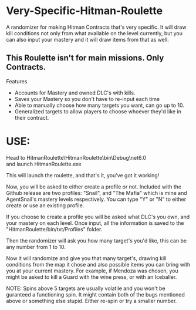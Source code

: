 # Very-Specific-Hitman-Roulette

A randomizer for making Hitman Contracts that's very specific. It will draw kill conditions not only from what available on the level currently, but you can also input your mastery and it will draw items from that as well.

## This Roulette isn't for main missions. Only Contracts.

Features
- Accounts for Mastery and owned DLC's with kills.
- Saves your Mastery so you don't have to re-input each time
- Able to manually choose how many targets you want, can go up to 10.
- Generalized targets to allow players to choose whoever they'd like in their contract.

# USE:

Head to HitmanRoulette\HitmanRoulette\bin\Debug\net6.0\
and launch HitmanRoulette.exe

This will launch the roulette, and that's it, you've got it working!

Now, you will be asked to either create a profile or not. Included with the Github release are two profiles: "Snail", and "The Mafia" which is mine and AgentSnail's mastery levels respectively. You can type "Y" or "N" to either create or use an existing profile.

If you choose to create a profile you will be asked what DLC's you own, and your mastery on each level. Once input, all the information is saved to the "HitmanRoulette/bin/txt/Profiles" folder.

Then the randomizer will ask you how many target's you'd like, this can be any number from 1 to 10.

Now it will randomize and give you that many target's, drawing kill conditions from the map it chose and also possible items you can bring with you at your current mastery. For example, if Mendoza was chosen, you might be asked to kill a Guard with the wine press, or with an Iceballer.

NOTE: Spins above 5 targets are usually volatile and you won't be guranteed a functioning spin. It might contain both of the bugs mentioned above or something else stupid. Either re-spin or try a smaller number.